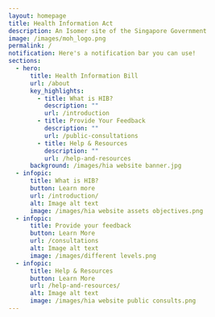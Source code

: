 ```yaml
---
layout: homepage
title: Health Information Act
description: An Isomer site of the Singapore Government
image: /images/moh_logo.png
permalink: /
notification: Here's a notification bar you can use!
sections:
  - hero:
      title: Health Information Bill
      url: /about
      key_highlights:
        - title: What is HIB?
          description: ""
          url: /introduction
        - title: Provide Your Feedback
          description: ""
          url: /public-consultations
        - title: Help & Resources
          description: ""
          url: /help-and-resources
      background: /images/hia website banner.jpg
  - infopic:
      title: What is HIB?
      button: Learn more
      url: /introduction/
      alt: Image alt text
      image: /images/hia website assets objectives.png
  - infopic:
      title: Provide your feedback
      button: Learn More
      url: /consultations
      alt: Image alt text
      image: /images/different levels.png
  - infopic:
      title: Help & Resources
      button: Learn More
      url: /help-and-resources/
      alt: Image alt text
      image: /images/hia website public consults.png
---
```

